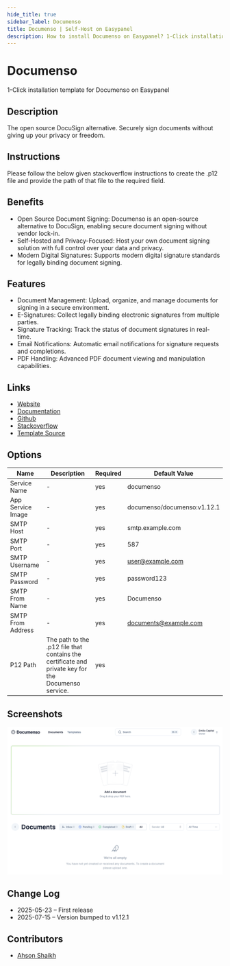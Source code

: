 ```yaml
---
hide_title: true
sidebar_label: Documenso
title: Documenso | Self-Host on Easypanel
description: How to install Documenso on Easypanel? 1-Click installation template for Documenso on Easypanel
---
```


<!-- generated -->

# Documenso

1-Click installation template for Documenso on Easypanel

## Description

The open source DocuSign alternative. Securely sign documents without giving up your privacy or freedom.

## Instructions

Please follow the below given stackoverflow instructions to create the .p12 file and provide the path of that file to the required field.

## Benefits

- Open Source Document Signing: Documenso is an open-source alternative to DocuSign, enabling secure document signing without vendor lock-in.
- Self-Hosted and Privacy-Focused: Host your own document signing solution with full control over your data and privacy.
- Modern Digital Signatures: Supports modern digital signature standards for legally binding document signing.

## Features

- Document Management: Upload, organize, and manage documents for signing in a secure environment.
- E-Signatures: Collect legally binding electronic signatures from multiple parties.
- Signature Tracking: Track the status of document signatures in real-time.
- Email Notifications: Automatic email notifications for signature requests and completions.
- PDF Handling: Advanced PDF document viewing and manipulation capabilities.

## Links

- [Website](https://documenso.com/)
- [Documentation](https://docs.documenso.com/)
- [Github](https://github.com/documenso/documenso)
- [Stackoverflow](https://stackoverflow.com/questions/21141215/creating-a-p12-file)
- [Template Source](https://github.com/easypanel-io/templates/tree/main/templates/documenso)

## Options

Name | Description | Required | Default Value
-|-|-|-
Service Name | - | yes | documenso
App Service Image | - | yes | documenso/documenso:v1.12.1
SMTP Host | - | yes | smtp.example.com
SMTP Port | - | yes | 587
SMTP Username | - | yes | user@example.com
SMTP Password | - | yes | password123
SMTP From Name | - | yes | Documenso
SMTP From Address | - | yes | documents@example.com
P12 Path | The path to the .p12 file that contains the certificate and private key for the Documenso service. | yes | 

## Screenshots

![Documenso Screenshot](./assets/screenshot.png)

## Change Log

- 2025-05-23 – First release
- 2025-07-15 – Version bumped to v1.12.1

## Contributors

- [Ahson Shaikh](https://github.com/Ahson-Shaikh)
